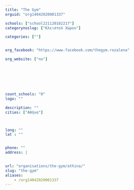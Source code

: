 ```yaml
---
title: "The Gym"
orguid: "org14042020001337"

schools: ["school221120182217"]
categorynoslug: ["Κλειστού Χώρου"]

categories: [""]


org_facebook: "https://www.facebook.com/thegym.rozalena"

org_website: ["no"]







count_schools: "0"
logo: ""

description: ""
cities: ["Αθήνα"]



long: ""
lat : ""


phone: ""
address: |
    

url: "organisations/the-gym/athina/"
slug: "the-gym"
aliases:
    - /org14042020001337
---
```



